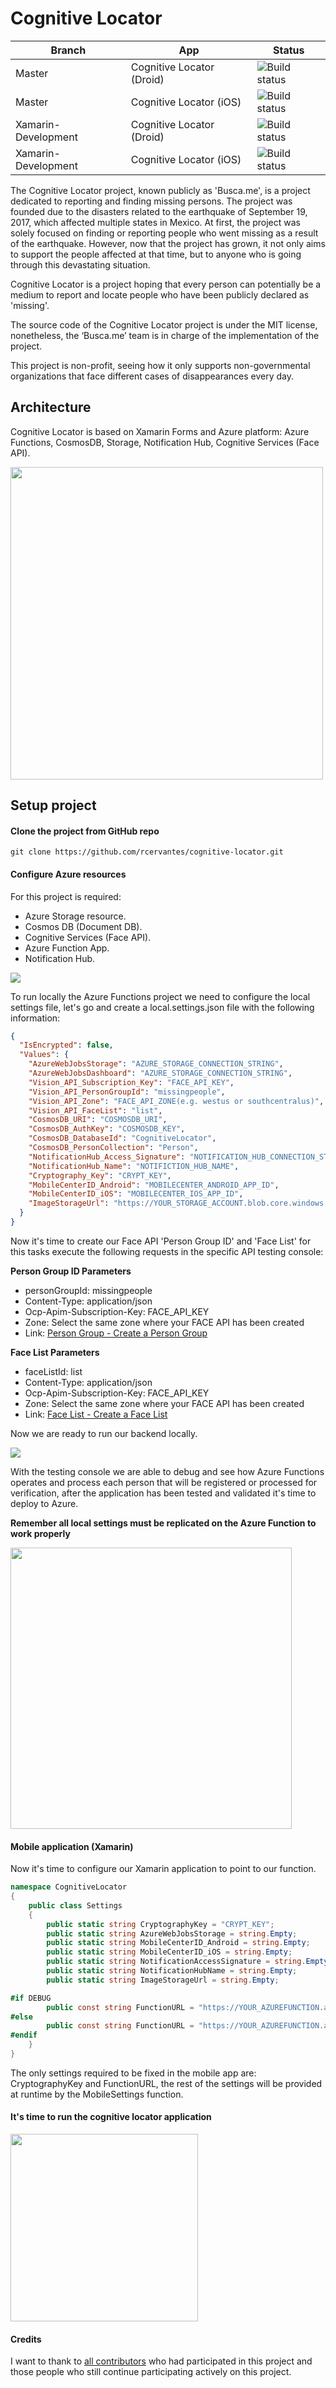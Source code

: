 # Cognitive Locator


| Branch     | App        | Status          |
| ---------- | ---------- | --------------- |
| Master        | Cognitive Locator (Droid)  | ![Build status][app-data-build-status-droid-master] |
| Master        | Cognitive Locator (iOS)  | ![Build status][app-data-build-status-ios-master] |
| Xamarin-Development        | Cognitive Locator (Droid)  | ![Build status][app-data-build-status-droid-xamarin-development] |
| Xamarin-Development        | Cognitive Locator (iOS)  | ![Build status][app-data-build-status-ios-xamarin-development] |

[app-data-build-status-droid-master]:https://build.mobile.azure.com/v0.1/apps/596b9007-8b42-4325-9a49-0251fa24cc87/branches/master/badge

[app-data-build-status-ios-master]:https://build.mobile.azure.com/v0.1/apps/346c8576-7ceb-4b6b-8951-8846b42fdc68/branches/master/badge

[app-data-build-status-droid-xamarin-development]:https://build.mobile.azure.com/v0.1/apps/596b9007-8b42-4325-9a49-0251fa24cc87/branches/xamarin-development/badge

[app-data-build-status-ios-xamarin-development]:https://build.mobile.azure.com/v0.1/apps/346c8576-7ceb-4b6b-8951-8846b42fdc68/branches/xamarin-development/badge

The Cognitive Locator project, known publicly as 'Busca.me', is a project dedicated to reporting and finding missing persons. The project was founded due to the disasters related to the earthquake of September 19, 2017, which affected multiple states in Mexico. At first, the project was solely focused on finding or reporting people who went missing as a result of the earthquake. However, now that the project has grown, it not only aims to support the people affected at that time, but to anyone who is going through this devastating situation.

Cognitive Locator is a project hoping that every person can potentially be a medium to report and locate people who have been publicly declared as 'missing'.

The source code of the Cognitive Locator project is under the MIT license, nonetheless, the ‘Busca.me’ team is in charge of the implementation of the project.

This project is non-profit, seeing how it only supports non-governmental organizations that face different cases of disappearances every day.

## Architecture

Cognitive Locator is based on Xamarin Forms and Azure platform: Azure Functions, CosmosDB, Storage, Notification Hub, Cognitive Services (Face API).

<img src="http://rcervantes.me/images/cognitive-locator-architecture.png" width="500">

## Setup project

#### Clone the project from GitHub repo

`git clone https://github.com/rcervantes/cognitive-locator.git`

#### Configure Azure resources

For this project is required:

- Azure Storage resource.
- Cosmos DB (Document DB).
- Cognitive Services (Face API).
- Azure Function App.
- Notification Hub.

<img src="http://rcervantes.me/images/cognitive-locator-resources.png">

To run locally the Azure Functions project we need to configure the local settings file, let's go and create a local.settings.json file with the following information:

```json
{
  "IsEncrypted": false,
  "Values": {
    "AzureWebJobsStorage": "AZURE_STORAGE_CONNECTION_STRING",
    "AzureWebJobsDashboard": "AZURE_STORAGE_CONNECTION_STRING",
    "Vision_API_Subscription_Key": "FACE_API_KEY",
    "Vision_API_PersonGroupId": "missingpeople",
    "Vision_API_Zone": "FACE_API_ZONE(e.g. westus or southcentralus)",
    "Vision_API_FaceList": "list",
    "CosmosDB_URI": "COSMOSDB_URI",
    "CosmosDB_AuthKey": "COSMOSDB_KEY",
    "CosmosDB_DatabaseId": "CognitiveLocator",
    "CosmosDB_PersonCollection": "Person",
    "NotificationHub_Access_Signature": "NOTIFICATION_HUB_CONNECTION_STRING",
    "NotificationHub_Name": "NOTIFICTION_HUB_NAME",
    "Cryptography_Key": "CRYPT_KEY",
    "MobileCenterID_Android": "MOBILECENTER_ANDROID_APP_ID",
    "MobileCenterID_iOS": "MOBILECENTER_IOS_APP_ID",
    "ImageStorageUrl": "https://YOUR_STORAGE_ACCOUNT.blob.core.windows.net/images/"
  }
}
```
Now it's time to create our Face API 'Person Group ID' and 'Face List' for this tasks execute the following requests in the specific API testing console:

**Person Group ID Parameters**
- personGroupId: missingpeople
- Content-Type: application/json
- Ocp-Apim-Subscription-Key: FACE_API_KEY
- Zone: Select the same zone where your FACE API has been created
- Link: [Person Group - Create a Person Group](https://southcentralus.dev.cognitive.microsoft.com/docs/services/563879b61984550e40cbbe8d/operations/563879b61984550f30395244)

**Face List Parameters**
- faceListId: list
- Content-Type: application/json
- Ocp-Apim-Subscription-Key: FACE_API_KEY
- Zone: Select the same zone where your FACE API has been created
- Link: [Face List - Create a Face List](https://southcentralus.dev.cognitive.microsoft.com/docs/services/563879b61984550e40cbbe8d/operations/563879b61984550f3039524b)

Now we are ready to run our backend locally.

<img src="http://rcervantes.me/images/cognitive-locator-backend.png">

With the testing console we are able to debug and see how Azure Functions operates and process each person that will be registered or processed for verification, after the application has been tested and validated it's time to deploy to Azure.

**Remember all local settings must be replicated on the Azure Function to work properly**

<img src="http://rcervantes.me/images/cognitive-locator-publish.png" width="450">

#### Mobile application (Xamarin)

Now it's time to configure our Xamarin application to point to our function.

```csharp
namespace CognitiveLocator
{
    public class Settings
    {
        public static string CryptographyKey = "CRYPT_KEY";
        public static string AzureWebJobsStorage = string.Empty;
        public static string MobileCenterID_Android = string.Empty;
        public static string MobileCenterID_iOS = string.Empty;
        public static string NotificationAccessSignature = string.Empty;
        public static string NotificationHubName = string.Empty;
        public static string ImageStorageUrl = string.Empty;

#if DEBUG
        public const string FunctionURL = "https://YOUR_AZUREFUNCTION.azurewebsites.net";
#else
        public const string FunctionURL = "https://YOUR_AZUREFUNCTION.azurewebsites.net";
#endif
    }
}
```

The only settings required to be fixed in the mobile app are: CryptographyKey and FunctionURL, the rest of the settings will be provided at runtime by the MobileSettings function.

#### It's time to run the cognitive locator application

<img src="http://rcervantes.me/images/cognitive-locator-app.png" width="300">

#### Credits

I want to thank to [all contributors](https://github.com/rcervantes/cognitive-locator/graphs/contributors) who had participated in this project and those people who still continue participating actively on this project.
